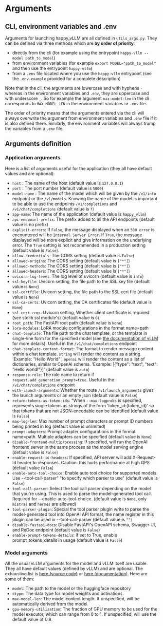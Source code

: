 # Arguments

## CLI, environment variables and .env

Arguments for launching happy_vLLM are all defined in `utils_args.py`. They can be defined via three methods which are **by order of priority**:

 - directly from the cli (for example using the entrypoint `happy-vllm --model path_to_model`)
 - from environment variables (for example `export MODEL="path_to_model"` and then use the entrypoint `happy-vllm`)
 - from a `.env` file located where you use the `happy-vllm` entrypoint (see the `.env.example` provided for a complete description)

Note that in the cli, the arguments are lowercase and with hyphens `-` whereas in the environment variables and `.env`, they are uppercase and with underscore `_`. So for example the argument `max-model-len` in the cli corresponds to `MAX_MODEL_LEN` in the environment variables or `.env` file.

The order of priority means that the arguments entered via the cli will always overwrite the argument from environment variables and `.env` file if it is also defined there. Similarly, the environment variables will always trump the variables from a `.env` file.

## Arguments definition

### Application arguments

Here is a list of arguments useful for the application (they all have default values and are optional):

 - `host` : The name of the host (default value is `127.0.0.1`)
 - `port` : The port number (default value is `5000`)
 - `model-name` : The name of the model which will be given by the `/v1/info` endpoint or the `/v1/models`. Knowing the name of the model is important to be able to use the endpoints `/v1/completions` and `/v1/chat/completions` (default value is `?`)
 - `app-name`: The name of the application (default value is `happy_vllm`)
 - `api-endpoint-prefix`: The prefix added to all the API endpoints (default value is no prefix)
 - `explicit-errors`: If `False`, the message displayed when an `500 error` is encountered will be `Internal Server Error`. If `True`, the message displayed will be more explicit and give information on the underlying error. The `True` setting is not recommended in a production setting (default value is `False`).
 - `allow-credentials`: The CORS setting (default value is `False`)
 - `allowed-origins`: The CORS setting (default value is `["*"]`)
 - `allowed-methods`: The CORS setting (default value is `["*"]`)
 - `allowed-headers`: The CORS setting (default value is `["*"]`)
 - `uvicorn-log-level`: The log level of uvicorn (default value is `info`)
 - `ssl-keyfile`: Uvicorn setting, the file path to the SSL key file (default value is `None`)
 - `ssl-certfile`: Uvicorn setting, the file path to the SSL cert file (default value is `None`)
 - `ssl-ca-certs`: Uvicorn setting, the CA certificates file (default value is `None`)
 - `ssl-cert-reqs`: Uvicorn setting, Whether client certificate is required (see stdlib ssl module's) (default value is `0`)
 - `root_path`: The FastAPI root path (default value is `None`)
 - `lora-modules`: LoRA module configurations in the format name=path
 - `chat-template`: The file path to the chat template, or the template in single-line form for the specified model (see [the documentation of vLLM](https://docs.vllm.ai/en/latest/serving/openai_compatible_server.html#chat-template) for more details). Useful in the `/v1/chat/completions` endpoint
 - `chat-template-content-format`: The format to render message content within a chat template. `string` will render the content as a string. 'Example: "Hello World"', `openai` will render the content as a list of dictionaries, similar to OpenAI schema. 'Example: [{"type": "text", "text": "Hello world!"}]' (default value is `auto`)
 - `response-role`: The role name to return if `request.add_generation_prompt=true`. Useful in the `/v1/chat/completions` endpoint
 - `with-launch-arguments`: Whether the route `/v1/launch_arguments` gives the launch arguments or an empty json (default value is `False`)
 - `return-tokens-as-token-ids`: "When `--max-logprobs`  is specified, represents single tokens as strings of the form 'token_id:{token_id}' so that tokens that are not JSON-encodable can be identified (default value is `False`)
 - `max-log-len`: Max number of prompt characters or prompt ID numbers being printed in log (default value is unlimited)
 - `prompt-adapters`: Prompt adapter configurations in the format name=path. Multiple adapters can be specified (default value is `None`)
 - `disable-frontend-multiprocessing`: If specified, will run the OpenAI frontend server in the same process as the model serving engine (default value is `False`)
 - `enable-request-id-headers`: If specified, API server will add X-Request-Id header to responses. Caution: this hurts performance at high QPS (default value `False`)
 - `enable-auto-tool-choice`: Enable auto tool choice for supported models. Use --tool-call-parser" "to specify which parser to use" (default value is `False`)
 - `tool-call-parser`: Select the tool call parser depending on the model that you're using. This is used to parse the model-generated tool call. Required for --enable-auto-tool-choice. (default value is `None`, only `mistral` and `hermes` are allowed)
 - `tool-parser-plugin`: Special the tool parser plugin write to parse the model-generated tool into OpenAI API format, the name register in this plugin can be used in --tool-call-parser (default value is `""`)
 - `disable-fastapi-docs`: Disable FastAPI's OpenAPI schema, Swagger UI, and ReDoc endpoint (default value is `False`)
 - `enable-prompt-tokens-details`: If set to True, enable prompt_tokens_details in usage (default value is `False`)

### Model arguments

All the usual vLLM arguments for the model and vLLM itself are usable. They all have default values (defined by vLLM) and are optional. The exhaustive list is [here (source code)](https://github.com/vllm-project/vllm/blob/main/vllm/engine/arg_utils.py) or [here (documentation)](https://docs.vllm.ai/en/latest/models/engine_args.html). Here are some of them:

 - `model`: The path to the model or the huggingface repository
 - `dtype`: The data type for model weights and activations.
 - `max-model-len`: The model context length. If unspecified, will be automatically derived from the model.
 - `gpu-memory-utilization`: The fraction of GPU memory to be used for the model executor, which can range from 0 to 1. If unspecified, will use the default value of 0.9.
